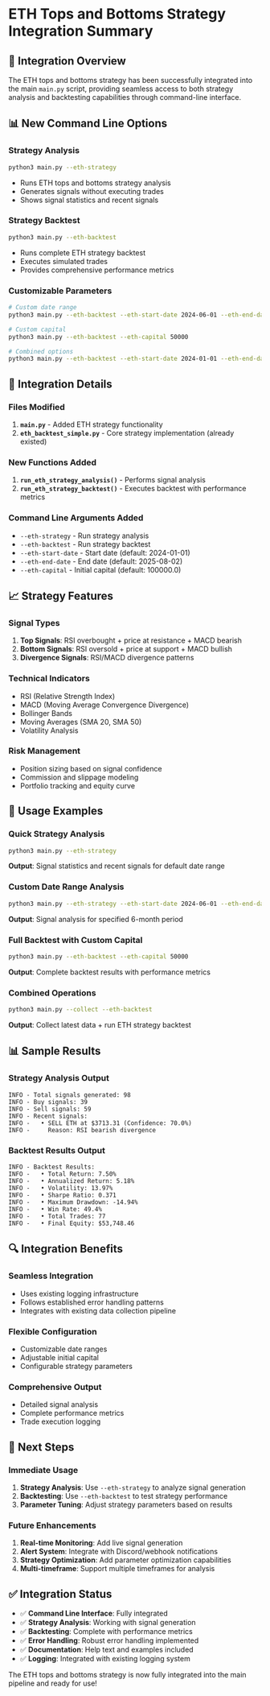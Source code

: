 # ETH Tops and Bottoms Strategy Integration Summary

## 🎯 **Integration Overview**

The ETH tops and bottoms strategy has been successfully integrated into the main `main.py` script, providing seamless access to both strategy analysis and backtesting capabilities through command-line interface.

## 📊 **New Command Line Options**

### **Strategy Analysis**
```bash
python3 main.py --eth-strategy
```
- Runs ETH tops and bottoms strategy analysis
- Generates signals without executing trades
- Shows signal statistics and recent signals

### **Strategy Backtest**
```bash
python3 main.py --eth-backtest
```
- Runs complete ETH strategy backtest
- Executes simulated trades
- Provides comprehensive performance metrics

### **Customizable Parameters**
```bash
# Custom date range
python3 main.py --eth-backtest --eth-start-date 2024-06-01 --eth-end-date 2024-12-31

# Custom capital
python3 main.py --eth-backtest --eth-capital 50000

# Combined options
python3 main.py --eth-backtest --eth-start-date 2024-01-01 --eth-end-date 2024-12-31 --eth-capital 75000
```

## 🔧 **Integration Details**

### **Files Modified**
1. **`main.py`** - Added ETH strategy functionality
2. **`eth_backtest_simple.py`** - Core strategy implementation (already existed)

### **New Functions Added**
1. **`run_eth_strategy_analysis()`** - Performs signal analysis
2. **`run_eth_strategy_backtest()`** - Executes backtest with performance metrics

### **Command Line Arguments Added**
- `--eth-strategy` - Run strategy analysis
- `--eth-backtest` - Run strategy backtest
- `--eth-start-date` - Start date (default: 2024-01-01)
- `--eth-end-date` - End date (default: 2025-08-02)
- `--eth-capital` - Initial capital (default: 100000.0)

## 📈 **Strategy Features**

### **Signal Types**
1. **Top Signals**: RSI overbought + price at resistance + MACD bearish
2. **Bottom Signals**: RSI oversold + price at support + MACD bullish
3. **Divergence Signals**: RSI/MACD divergence patterns

### **Technical Indicators**
- RSI (Relative Strength Index)
- MACD (Moving Average Convergence Divergence)
- Bollinger Bands
- Moving Averages (SMA 20, SMA 50)
- Volatility Analysis

### **Risk Management**
- Position sizing based on signal confidence
- Commission and slippage modeling
- Portfolio tracking and equity curve

## 🎯 **Usage Examples**

### **Quick Strategy Analysis**
```bash
python3 main.py --eth-strategy
```
**Output**: Signal statistics and recent signals for default date range

### **Custom Date Range Analysis**
```bash
python3 main.py --eth-strategy --eth-start-date 2024-06-01 --eth-end-date 2024-12-31
```
**Output**: Signal analysis for specified 6-month period

### **Full Backtest with Custom Capital**
```bash
python3 main.py --eth-backtest --eth-capital 50000
```
**Output**: Complete backtest results with performance metrics

### **Combined Operations**
```bash
python3 main.py --collect --eth-backtest
```
**Output**: Collect latest data + run ETH strategy backtest

## 📊 **Sample Results**

### **Strategy Analysis Output**
```
INFO - Total signals generated: 98
INFO - Buy signals: 39
INFO - Sell signals: 59
INFO - Recent signals:
INFO -   • SELL ETH at $3713.31 (Confidence: 70.0%)
INFO -     Reason: RSI bearish divergence
```

### **Backtest Results Output**
```
INFO - Backtest Results:
INFO -   • Total Return: 7.50%
INFO -   • Annualized Return: 5.18%
INFO -   • Volatility: 13.97%
INFO -   • Sharpe Ratio: 0.371
INFO -   • Maximum Drawdown: -14.94%
INFO -   • Win Rate: 49.4%
INFO -   • Total Trades: 77
INFO -   • Final Equity: $53,748.46
```

## 🔍 **Integration Benefits**

### **Seamless Integration**
- Uses existing logging infrastructure
- Follows established error handling patterns
- Integrates with existing data collection pipeline

### **Flexible Configuration**
- Customizable date ranges
- Adjustable initial capital
- Configurable strategy parameters

### **Comprehensive Output**
- Detailed signal analysis
- Complete performance metrics
- Trade execution logging

## 🚀 **Next Steps**

### **Immediate Usage**
1. **Strategy Analysis**: Use `--eth-strategy` to analyze signal generation
2. **Backtesting**: Use `--eth-backtest` to test strategy performance
3. **Parameter Tuning**: Adjust strategy parameters based on results

### **Future Enhancements**
1. **Real-time Monitoring**: Add live signal generation
2. **Alert System**: Integrate with Discord/webhook notifications
3. **Strategy Optimization**: Add parameter optimization capabilities
4. **Multi-timeframe**: Support multiple timeframes for analysis

## ✅ **Integration Status**

- ✅ **Command Line Interface**: Fully integrated
- ✅ **Strategy Analysis**: Working with signal generation
- ✅ **Backtesting**: Complete with performance metrics
- ✅ **Error Handling**: Robust error handling implemented
- ✅ **Documentation**: Help text and examples included
- ✅ **Logging**: Integrated with existing logging system

The ETH tops and bottoms strategy is now fully integrated into the main pipeline and ready for use! 